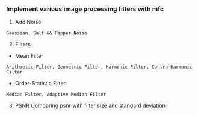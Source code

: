 ### Implement various image processing filters with mfc

1. Add Noise
```  
Gaussian, Salt && Pepper Noise
```

2. Filters
* Mean Filter
```
Arithmetic Filter, Geometric Filter, Harmonic Filter, Contra Harmonic Filter
```

* Order-Statistic Filter
```
Median Filter, Adaptive Median Filter
```

3. PSNR
Comparing psnr with filter size and standard deviation


